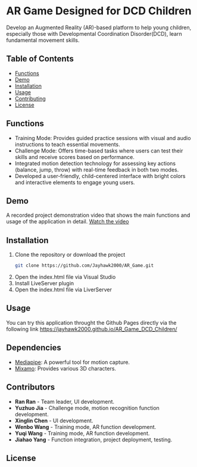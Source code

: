 # AR Game Designed for DCD Children

Develop an Augmented Reality (AR)-based platform to help young children, especially those with Developmental Coordination Disorder(DCD), learn fundamental movement skills.

## Table of Contents

- [Functions](#functions)
- [Demo](#demo)
- [Installation](#installation)
- [Usage](#usage)
- [Contributing](#contributing)
- [License](#license)

## Functions

- Training Mode: Provides guided practice sessions with visual and audio instructions to teach essential movements.
- Challenge Mode: Offers time-based tasks where users can test their skills and receive scores based on performance.
- Integrated motion detection technology for assessing key actions (balance, jump, throw) with real-time feedback in both two modes.
- Developed a user-friendly, child-centered interface with bright colors and interactive elements to engage young users.

## Demo

A recorded project demonstration video that shows the main functions and usage of the application in detail.
[Watch the video](media/demo.mp4)

## Installation

1. Clone the repository or download the project
   ```bash
   git clone https://github.com/Jayhawk2000/AR_Game.git
2. Open the index.html file via Visual Studio
3. Install LiveServer plugin
4. Open the index.html file via LiverServer

## Usage

You can try this application throught the Github Pages directly via the following link
https://jayhawk2000.github.io/AR_Game_DCD_Children/

## Dependencies

- [Mediapipe](https://ai.google.dev/edge/mediapipe/solutions/guide): A powerful tool for motion capture.
- [Mixamo](https://www.mixamo.com/): Provides various 3D characters.

## Contributors

- **Ran Ran** - Team leader, UI development.
- **Yuzhuo Jia** - Challenge mode, motion recognition function development.
- **Xinglin Chen** - UI development.
- **Wenbo Wang** - Training mode, AR function development.
- **Yuqi Wang** - Training mode, AR function development.
- **Jiahao Yang** - Function integration, project deployment, testing.

## License
   
